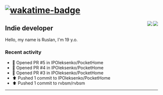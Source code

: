 # [![wakatime-badge]][wakatime-profile]

<img align="right" src="https://github-readme-stats.vercel.app/api?username=rvbsm&show_icons=true&count_private=true&include_all_commits=true&theme=dark"/>
<img align="right" src="https://github-profile-trophy.vercel.app/?username=rvbsm&theme=darkhub&margin-w=9&column=4&title=Commits,Issues,PullRequest,Stars"/>

## Indie developer

Hello, my name is Ruslan, I'm 19 y.o.

### Recent activity

* 💪 Opened PR #5 in IPOleksenko/PocketHome
* 💪 Opened PR #4 in IPOleksenko/PocketHome
* 💪 Opened PR #3 in IPOleksenko/PocketHome
* ⬆️ Pushed 1 commit to IPOleksenko/PocketHome
* ⬆️ Pushed 1 commit to rvbsm/rvbsm

---

<!-- variables -->
[wakatime-badge]: https://wakatime.com/badge/user/ca55f4a1-d151-444b-806b-5cd1ffecec4a.svg
[wakatime-profile]: http://wakatime.com/@rvbsm
